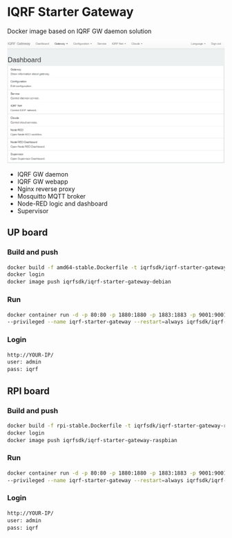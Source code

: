 # IQRF Starter Gateway

Docker image based on IQRF GW daemon solution

![IQRF Starter Gateway](docs/iqrf-starter-gateway.png)

- IQRF GW daemon
- IQRF GW webapp
- Nginx reverse proxy
- Mosquitto MQTT broker
- Node-RED logic and dashboard
- Supervisor

## UP board

### Build and push

```Bash
docker build -f amd64-stable.Dockerfile -t iqrfsdk/iqrf-starter-gateway-debian .
docker login
docker image push iqrfsdk/iqrf-starter-gateway-debian
```

### Run

```Bash
docker container run -d -p 80:80 -p 1880:1880 -p 1883:1883 -p 9001:9001 --device /dev/spidev2.0:/dev/spidev2.0 \ 
--privileged --name iqrf-starter-gateway --restart=always iqrfsdk/iqrf-starter-gateway-debian
```

### Login

```Bash
http://YOUR-IP/
user: admin
pass: iqrf
```

## RPI board

### Build and push

```Bash
docker build -f rpi-stable.Dockerfile -t iqrfsdk/iqrf-starter-gateway-raspbian .
docker login
docker image push iqrfsdk/iqrf-starter-gateway-raspbian
```

### Run

```Bash
docker container run -d -p 80:80 -p 1880:1880 -p 1883:1883 -p 9001:9001 --device /dev/spidev0.0:/dev/spidev0.0 \
--privileged --name iqrf-starter-gateway --restart=always iqrfsdk/iqrf-starter-gateway-raspbian
```

### Login

```Bash
http://YOUR-IP/
user: admin
pass: iqrf
```
